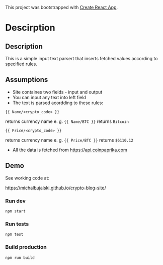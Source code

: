 This project was bootstrapped with [Create React App](https://github.com/facebook/create-react-app).

# Descirption

## Description

This is a simple input text parsert that inserts fetched values according to specified rules.

## Assumptions

- Site containes two fields - input and output
- You can input any text into left field
- The text is parsed acordding to these rules:

```{{ Name/<crypto_code> }}```

returns currency name e. g. `{{ Name/BTC }}` returns `Bitcoin`

```{{ Price/<crypto_code> }}```

returns currency name e. g. `{{ Price/BTC }}` returns `$6110.12`

- All the data is fetched from https://api.coinpaprika.com

## Demo 

See working code at:

https://michalbujalski.github.io/crypto-blog-site/

### Run dev

`npm start`

### Run tests

`npm test`

### Build production

`npm run build`

